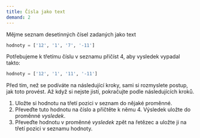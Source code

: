 ```yaml
---
title: Čísla jako text
demand: 2
---
```


Mějme seznam desetinných čísel zadaných jako text

```py
hodnoty = ['12', '1', '7', '-11']
```

Potřebujeme k třetímu číslu v seznamu přičíst 4, aby vysledek vypadal takto:

```py
hodnoty = ['12', '1', '11', '-11']
```

Před tím, než se podíváte na následující kroky, sami si rozmyslete postup, jak
toto provést. Až když si nejste jistí, pokračujte podle následujících kroků.

1. Uložte si hodnotu na třetí pozici v seznam do nějaké proměnné.
1. Převeďte tuto hodnotu na číslo a přičtěte k němu 4. Výsledek uložte do proměnné <var>vysledek</var>.
1. Převeďte hodnotu v proměnné <var>vysledek</var> zpět na řetězec a uložte ji na třetí pozici v seznamu hodnoty.
